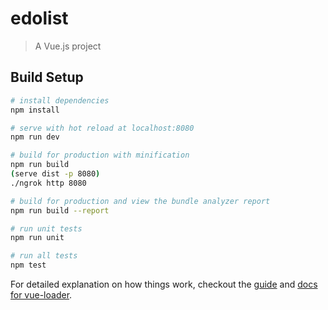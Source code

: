 # edolist

> A Vue.js project

## Build Setup

``` bash
# install dependencies
npm install

# serve with hot reload at localhost:8080
npm run dev

# build for production with minification
npm run build
(serve dist -p 8080)
./ngrok http 8080

# build for production and view the bundle analyzer report
npm run build --report

# run unit tests
npm run unit

# run all tests
npm test
```

For detailed explanation on how things work, checkout the [guide](http://vuejs-templates.github.io/webpack/) and [docs for vue-loader](http://vuejs.github.io/vue-loader).

